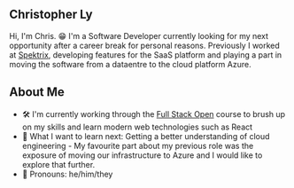 Christopher Ly
------------

Hi, I'm Chris. 😁 I'm a Software Developer currently looking for my next opportunity after a career break for personal reasons. Previously I worked at [Spektrix](https://www.spektrix.com/en-gb/), developing features for the SaaS platform and playing a part in moving the software from a dataentre to the cloud platform Azure.

About Me
------------

- 🛠️ I'm currently working through the [Full Stack Open](https://fullstackopen.com/en/) course to brush up on my skills and learn modern web technologies such as React
- 📝 What I want to learn next: Getting a better understanding of cloud engineering -  My favourite part about my previous role was the exposure of moving our infrastructure to Azure and I would like to explore that further.
- 🙋 Pronouns: he/him/they
